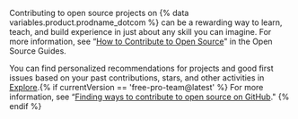 Contributing to open source projects on {% data variables.product.prodname_dotcom %} can be a rewarding way to learn, teach, and build experience in just about any skill you can imagine. For more information, see “[How to Contribute to Open Source](https://opensource.guide/how-to-contribute/)" in the Open Source Guides.

You can find personalized recommendations for projects and good first issues based on your past contributions, stars, and other activities in [Explore](https://github.com/explore).{% if currentVersion == 'free-pro-team@latest' %} For more information, see “[Finding ways to contribute to open source on GitHub](/github/getting-started-with-github/finding-ways-to-contribute-to-open-source-on-github)."
{% endif %}